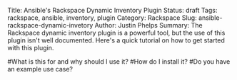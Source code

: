 Title: Ansible's Rackspace Dynamic Inventory Plugin
Status: draft
Tags: rackspace, ansible, inventory, plugin
Category: Rackspace
Slug: ansible-rackspace-dynamic-invetory
Author: Justin Phelps
Summary: The Rackspace dynamic inventory plugin is a powerful tool, but the use of this plugin isn't well documented. Here's a quick tutorial on how to get started with this plugin.

#What is this for and why should I use it?
#How do I install it?
#Do you have an example use case?
